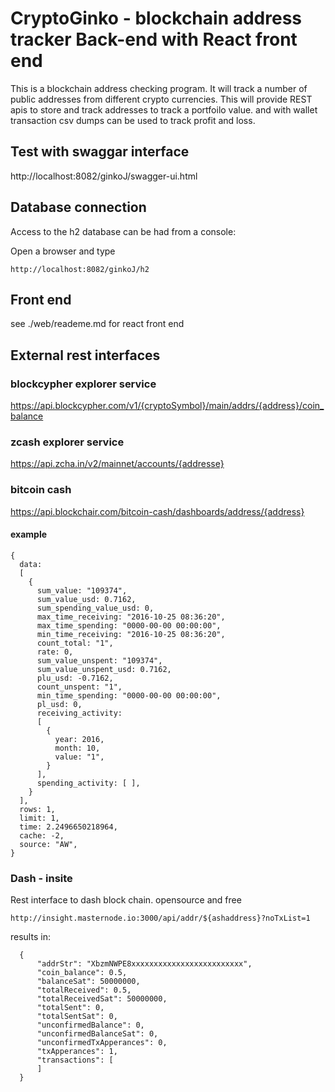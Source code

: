 # CryptoGinko - blockchain address tracker Back-end with React front end
This is a blockchain address checking program. It will track a number of public addresses from different
crypto currencies.
This will provide REST apis to store and track addresses to track a portfoilo value. and with wallet
transaction csv dumps can be used to track profit and loss.

## Test with swaggar interface
http://localhost:8082/ginkoJ/swagger-ui.html

## Database connection
Access to the h2 database can be had from a console:

Open a browser and type 
```
http://localhost:8082/ginkoJ/h2
```
## Front end
see ./web/reademe.md for react front end

## External rest interfaces
### blockcypher explorer service

https://api.blockcypher.com/v1/{cryptoSymbol}/main/addrs/{address}/coin_balance

### zcash explorer service
https://api.zcha.in/v2/mainnet/accounts/{addresse}


### bitcoin cash
https://api.blockchair.com/bitcoin-cash/dashboards/address/{address}

#### example 
```
{
  data: 
  [
    {
      sum_value: "109374",
      sum_value_usd: 0.7162,
      sum_spending_value_usd: 0,
      max_time_receiving: "2016-10-25 08:36:20",
      max_time_spending: "0000-00-00 00:00:00",
      min_time_receiving: "2016-10-25 08:36:20",
      count_total: "1",
      rate: 0,
      sum_value_unspent: "109374",
      sum_value_unspent_usd: 0.7162,
      plu_usd: -0.7162,
      count_unspent: "1",
      min_time_spending: "0000-00-00 00:00:00",
      pl_usd: 0,
      receiving_activity: 
      [
        {
          year: 2016,
          month: 10,
          value: "1",
        }
      ],
      spending_activity: [ ],
    }
  ],
  rows: 1,
  limit: 1,
  time: 2.2496650218964,
  cache: -2,
  source: "AW",
}
```
### Dash - insite
Rest interface to dash block chain. opensource and free
```aidl
http://insight.masternode.io:3000/api/addr/${ashaddress}?noTxList=1
```
results in:
```aidl
  {
      "addrStr": "XbzmNWPE8xxxxxxxxxxxxxxxxxxxxxxxxx",
      "coin_balance": 0.5,
      "balanceSat": 50000000,
      "totalReceived": 0.5,
      "totalReceivedSat": 50000000,
      "totalSent": 0,
      "totalSentSat": 0,
      "unconfirmedBalance": 0,
      "unconfirmedBalanceSat": 0,
      "unconfirmedTxApperances": 0,
      "txApperances": 1,
      "transactions": [  
      ]
  }
```



